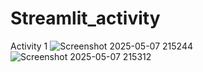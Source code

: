 # Streamlit_activity
Activity 1
![Screenshot 2025-05-07 215244](https://github.com/user-attachments/assets/cbdca3c1-20b6-40d6-9e3d-d211e897003d)
![Screenshot 2025-05-07 215312](https://github.com/user-attachments/assets/c48ff9d5-4190-44d4-87da-4fe595cc5bc4)
